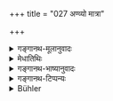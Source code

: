 +++
title = "027 अण्व्यो मात्रा"

+++

<details><summary>गङ्गानथ-मूलानुवादः</summary>

The evanescent subtile constituents of the half-ten (Elemental Substances) that have been described,—along with those, this whole (world) comes forth, in due order.—(27)
</details>

<details><summary>मेधातिथिः</summary>

उपसंहारो ऽयम् । **दशार्धानां** पञ्चानां महाभूतानां या **अण्व्यः** सूक्ष्मा **मात्रा** अवयवास् तन्मात्रास् ता **विनाशिन्यः** । परिणामधर्मित्वात् स्थौल्यप्रतिपत्त्याविनाशिन्य उच्यन्ते । ताभिः **सार्धम् इदं** जगत् **सर्वं संभवत्य्** उत्पद्यते । **अनुपूर्वशः** क्रमेण । सूक्ष्मात् स्थूलं स्थूलात् स्थूलतरम् । यादृशो वा क्रम उक्तः प्राक् ॥ १.२७ ॥
</details>

<details><summary>गङ्गानथ-भाष्यानुवादः</summary>

This verse sums up what has gone before.

‘*Of the half-ten*’—*i.e*., of the five elemental substances;—‘*the subtile*,’—minute,—‘*constituents*,’—parts; *i.e*., the ‘Rudimentary substances’; these are ‘*evanescent*’;—they are called ‘evanescent’ (liable to destruction) in the sense that, being liable to undergo modifications, they take up grosser forms.—‘*along with those*,' ‘*this whole*’—world,—‘*comes forth*,’—is produced;—‘*in due order*,’—in proper sequence; *i.e*., from the subtile the gross, and from the gross the grosser; or in the order in which they have been described (in the foregoing verses).—(27)
</details>

<details><summary>गङ्गानथ-टिप्पन्यः</summary>

‘*Vināśinyaḥ*’—because liable to change into gross substances (Medhātithi, Govinda and Kullūka); or because they are *products* (Rāghavā.)

The commentators are at some pains to explain the incongruity of the inter-position of the present verse in the middle of what purports to be a connected account of the process of creation. Medhātithi says the verse serves the purpose of summing up what has been said so far;—Govindarāja and Kullūka make it serve the purpose of setting aside the notion that the creation was accomplished by Brahman without the help of the ‘principles’;—and Nārāyaṇa holds that it is meant to lay stress upon the non-eternality of atoms;—Nandana has solved the difficulty by placing this verse after verse 19.
</details>

<details><summary>Bühler</summary>

027	But with the minute perishable particles of the five (elements) which have been mentioned, this whole (world) is framed in due order.
</details>
